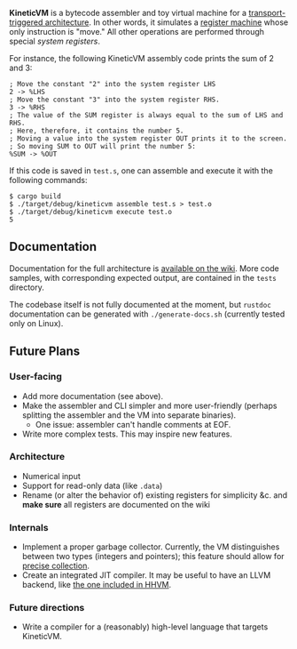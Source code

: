 **KineticVM** is a bytecode assembler and toy virtual machine for a [transport-triggered architecture](https://en.wikipedia.org/wiki/Transport_triggered_architecture). In other words, it simulates a [register machine](https://en.wikipedia.org/wiki/Register_machine) whose only instruction is "move." All other operations are performed through special *system registers*.

For instance, the following KineticVM assembly code prints the sum of 2 and 3:
```
; Move the constant "2" into the system register LHS
2 -> %LHS
; Move the constant "3" into the system register RHS.
3 -> %RHS
; The value of the SUM register is always equal to the sum of LHS and RHS.
; Here, therefore, it contains the number 5. 
; Moving a value into the system register OUT prints it to the screen.
; So moving SUM to OUT will print the number 5:
%SUM -> %OUT
```

If this code is saved in `test.s`, one can assemble and execute it with the following commands:
```
$ cargo build
$ ./target/debug/kineticvm assemble test.s > test.o
$ ./target/debug/kineticvm execute test.o
5
```

## Documentation

Documentation for the full architecture is [available on the wiki](https://github.com/jasonhansel/kineticvm/wiki). More code samples, with corresponding expected output, are contained in the `tests` directory.

The codebase itself is not fully documented at the moment, but `rustdoc` documentation can be generated with `./generate-docs.sh` (currently tested only on Linux).

## Future Plans

### User-facing
* Add more documentation (see above).
* Make the assembler and CLI simpler and more user-friendly (perhaps splitting the assembler and the VM into separate binaries).
    + One issue: assembler can't handle comments at EOF.
* Write more complex tests. This may inspire new features.

### Architecture
* Numerical input
* Support for read-only data (like `.data`)
* Rename (or alter the behavior of) existing registers for simplicity &c. and **make sure** all registers are documented on the wiki
    
### Internals
* Implement a proper garbage collector. Currently, the VM distinguishes between two types (integers and pointers); this feature should allow for [precise collection](https://en.wikipedia.org/wiki/Tracing_garbage_collection#Precise_vs._conservative_and_internal_pointers).
* Create an integrated JIT compiler. It may be useful to have an LLVM backend, like [the one included in HHVM](http://hhvm.com/blog/10205/llvm-code-generation-in-hhvm).

### Future directions
* Write a compiler for a (reasonably) high-level language that targets KineticVM.